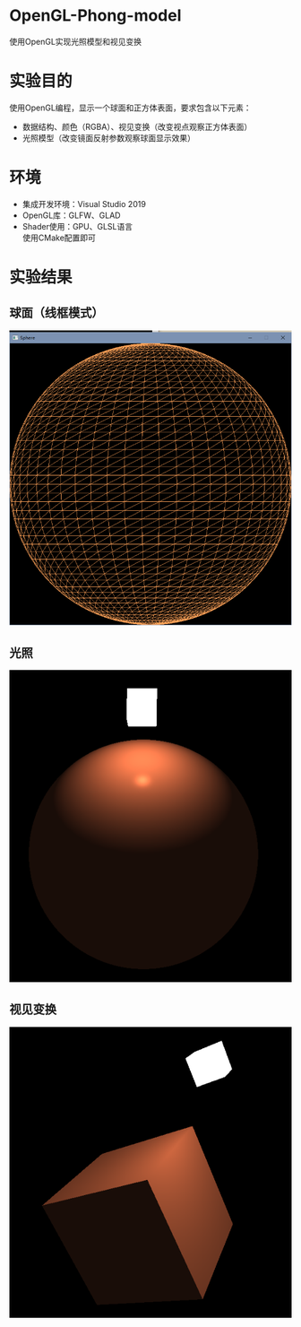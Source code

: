 # OpenGL-Phong-model
 使用OpenGL实现光照模型和视见变换

# 实验目的
使用OpenGL编程，显示一个球面和正方体表面，要求包含以下元素：  
+ 数据结构、颜色（RGBA）、视见变换（改变视点观察正方体表面）
+ 光照模型（改变镜面反射参数观察球面显示效果）

# 环境
+ 集成开发环境：Visual Studio 2019
+ OpenGL库：GLFW、GLAD
+ Shader使用：GPU、GLSL语言  
使用CMake配置即可
  
# 实验结果
## 球面（线框模式）
![球面绘制](绘制球面.png)
## 光照
![光照](光照.png)
## 视见变换
![视见变换](视见变换.png)
